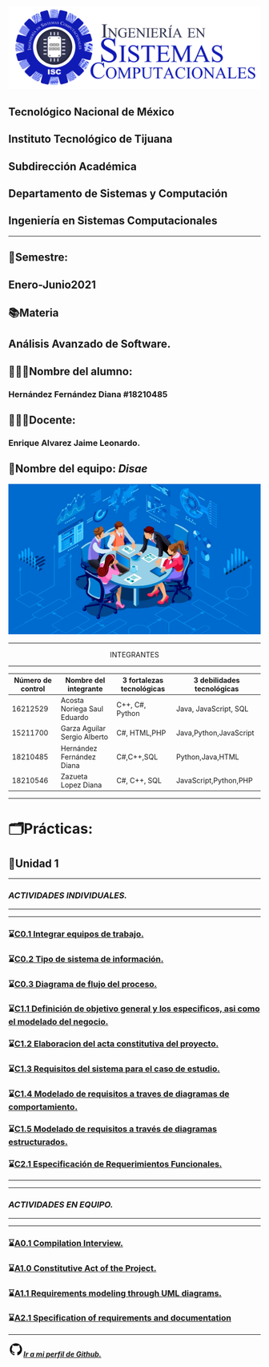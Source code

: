 ![](Images/isclogo.png)


##    Tecnológico Nacional de México

##  Instituto Tecnológico de Tijuana
##       Subdirección Académica
## Departamento de Sistemas y Computación
## Ingeniería en Sistemas Computacionales

___

## 📅**Semestre:** 
## Enero-Junio2021
## 📚**Materia**
## Análisis Avanzado de Software.
## 👩🏻‍💻**Nombre del alumno:**
###  Hernández Fernández Diana   #18210485
## 👨🏻‍🏫**Docente:**
### Enrique Alvarez Jaime Leonardo.

## 🌟**Nombre del equipo**: ___Disae___ 
<p align="center">

![](Images/E.jpg)
</p>

---
<p align="center">
 INTEGRANTES
</p>

---
<table>

<thead>

<tr>

<th>Número de control</th>

<th>Nombre del integrante</th>

<th>3 fortalezas tecnológicas</th>

<th>3 debilidades tecnológicas</th>

</tr>

</thead>

<tbody>

<tr>

<td>16212529</td>

<td>Acosta Noriega Saul Eduardo</td>

<td>C++, C#, Python </td>

<td>Java, JavaScript, SQL </td>

</tr>

<tr>

<td>15211700</td>

<td>Garza Aguilar Sergio Alberto </td>

<td>C#, HTML,PHP</td>

<td>Java,Python,JavaScript </td>

</tr>

<tr>

<td>18210485</td>

<td>Hernández Fernández Diana </td>

<td>C#,C++,SQL</td>

<td>Python,Java,HTML</td>

</tr>

<tr>

<td>18210546</td>

<td>Zazueta Lopez Diana </td>

<td>C#, C++, SQL</td>

<td>JavaScript,Python,PHP </td>

</tr>

</tbody>

</table>

---



# 🗂️**Prácticas:**
## 📂**Unidad 1**
___

### ***ACTIVIDADES INDIVIDUALES.***
---
---
 ###  ⌛️[C0.1 Integrar equipos de trabajo.](https://github.com/DianaHFer/Analisis-avanzado-de-software/blob/main/Documents%20U1/C0.1_IntegrarEquiposdeTrabajo_HernandezDiana.md#)
 ###  ⌛️[C0.2 Tipo de sistema de información.](https://github.com/DianaHFer/Analisis-avanzado-de-software/blob/main/Documents%20U1/C0.2_Tipo%20de%20sistema%20de%20informacion_HernandezDiana.md)
 ### ⌛️[C0.3 Diagrama de flujo del proceso.](https://github.com/DianaHFer/Analisis-avanzado-de-software/blob/main/Documents%20U1/C0.3_Diagrama%20de%20flujo%20del%20proceso_HernandezDiana.md)
 ### ⌛️[C1.1 Definición de objetivo general y los especificos, asi como el modelado del negocio.](https://github.com/DianaHFer/Analisis-avanzado-de-software/blob/main/Documents%20U1/C1.1_Definici%C3%B3n%20de%20objetivo%20general%20y%20los%20especificos%2C%20asi%20como%20el%20modelado%20del%20negocio_HernandezDiana.md)

 ### ⌛️[C1.2 Elaboracion del acta constitutiva del proyecto.](https://github.com/DianaHFer/Analisis-avanzado-de-software/blob/main/Documents%20U1/C1.2%20Elaboracion%20del%20acta%20constitutiva%20del%20proyecto_HernandezDiana.md)

 ### ⌛️[C1.3 Requisitos del sistema para el caso de estudio.](https://github.com/DianaHFer/Analisis-avanzado-de-software/blob/main/Documents%20U1/C1.3%20Requisitos%20del%20sistema%20para%20el%20caso%20de%20estudio_HernandezDiana.md)
  ### ⌛️[C1.4 Modelado de requisitos a traves de diagramas de comportamiento.](https://github.com/DianaHFer/Analisis-avanzado-de-software/blob/main/Documents%20U1/C1.4_Modelado%20de%20requisitos%20a%20traves%20de%20diagramas%20de%20comportamiento_HernandezDiana.md)
   ### ⌛️[C1.5  Modelado de requisitos a través de diagramas estructurados.](https://github.com/DianaHFer/Analisis-avanzado-de-software/blob/main/Documents%20U1/C1.5_Modelado%20de%20requisitos%20a%20trav%C3%A9s%20de%20diagramas%20estructurados_HernandezDiana.md)
   ### ⌛️[C2.1 Especificación de Requerimientos Funcionales.](https://github.com/DianaHFer/Analisis-avanzado-de-software/blob/main/Documents%20U1/C2.1_Especificaci%C3%B3n%20de%20Requerimientos%20Funcionales_HernandezDiana.md)
---
---

### ***ACTIVIDADES EN EQUIPO.***
---
---
###  ⌛️[A0.1 Compilation Interview.](https://github.com/DianaHFer/Analisis-avanzado-de-software/blob/main/Documents%20U1/A0.1_Compilation_Interview_HernandezDiana.md)

### ⌛️[A1.0 Constitutive Act of the Project.](https://github.com/DianaHFer/Analisis-avanzado-de-software/blob/main/Documents%20U1/A1.0_ConstitutiveActoftheProject_HernandezDiana.md)

### ⌛️[A1.1 Requirements modeling through UML diagrams.](https://github.com/DianaHFer/Analisis-avanzado-de-software/blob/main/Documents%20U1/A1.1_Requirements_modeling_through_UML_diagrams_HernandezDiana.md)
### ⌛️[A2.1 Specification of requirements and documentation](https://github.com/DianaHFer/Analisis-avanzado-de-software/blob/main/Documents%20U1/PDF/A2.1_Specification_of_requirements_and_documentation_HernandezDiana.pdf)
---



   

<img src=Images/github1600.png width=30 height=30>[***Ir a mi perfil de Github.***](https://github.com/DianaHFer/)



